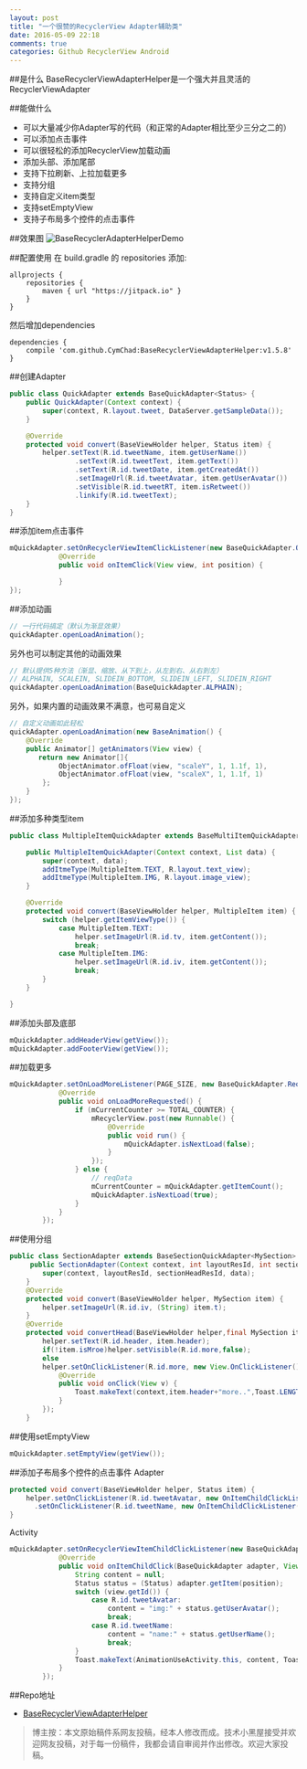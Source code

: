```yaml
---
layout: post
title: "一个很赞的RecyclerView Adapter辅助类"
date: 2016-05-09 22:18
comments: true
categories: Github RecyclerView Android
---
```

##是什么
BaseRecyclerViewAdapterHelper是一个强大并且灵活的RecyclerViewAdapter

##能做什么
  * 可以大量减少你Adapter写的代码（和正常的Adapter相比至少三分之二的）
  * 可以添加点击事件
  * 可以很轻松的添加RecyclerView加载动画
  * 添加头部、添加尾部
  * 支持下拉刷新、上拉加载更多
  * 支持分组
  * 支持自定义item类型
  * 支持setEmptyView
  * 支持子布局多个控件的点击事件

<!--more-->

##效果图
![BaseRecyclerAdapterHelperDemo](http://7xqzcv.com1.z0.glb.clouddn.com/base_recycler_adapter_help_demo.gif)

##配置使用
在 build.gradle 的 repositories 添加:
```
allprojects {
    repositories {
        maven { url "https://jitpack.io" }
    }
}
```
然后增加dependencies
```
dependencies {
    compile 'com.github.CymChad:BaseRecyclerViewAdapterHelper:v1.5.8'
}
```

##创建Adapter
```java
public class QuickAdapter extends BaseQuickAdapter<Status> {
    public QuickAdapter(Context context) {
        super(context, R.layout.tweet, DataServer.getSampleData());
    }

    @Override
    protected void convert(BaseViewHolder helper, Status item) {
        helper.setText(R.id.tweetName, item.getUserName())
                .setText(R.id.tweetText, item.getText())
                .setText(R.id.tweetDate, item.getCreatedAt())
                .setImageUrl(R.id.tweetAvatar, item.getUserAvatar())
                .setVisible(R.id.tweetRT, item.isRetweet())
                .linkify(R.id.tweetText);
    }
}
```

##添加item点击事件
```java
mQuickAdapter.setOnRecyclerViewItemClickListener(new BaseQuickAdapter.OnRecyclerViewItemClickListener() {
            @Override
            public void onItemClick(View view, int position) {

            }
});
```

##添加动画
```java
// 一行代码搞定（默认为渐显效果）
quickAdapter.openLoadAnimation();
```

另外也可以制定其他的动画效果
```java
// 默认提供5种方法（渐显、缩放、从下到上，从左到右、从右到左）
// ALPHAIN, SCALEIN, SLIDEIN_BOTTOM, SLIDEIN_LEFT, SLIDEIN_RIGHT
quickAdapter.openLoadAnimation(BaseQuickAdapter.ALPHAIN);
```

另外，如果内置的动画效果不满意，也可易自定义
```java
// 自定义动画如此轻松
quickAdapter.openLoadAnimation(new BaseAnimation() {
    @Override
    public Animator[] getAnimators(View view) {
       return new Animator[]{
            ObjectAnimator.ofFloat(view, "scaleY", 1, 1.1f, 1),
            ObjectAnimator.ofFloat(view, "scaleX", 1, 1.1f, 1)
        };
    }
});
```

##添加多种类型item
```java
public class MultipleItemQuickAdapter extends BaseMultiItemQuickAdapter<MultipleItem> {

    public MultipleItemQuickAdapter(Context context, List data) {
        super(context, data);
        addItmeType(MultipleItem.TEXT, R.layout.text_view);
        addItmeType(MultipleItem.IMG, R.layout.image_view);
    }

    @Override
    protected void convert(BaseViewHolder helper, MultipleItem item) {
        switch (helper.getItemViewType()) {
            case MultipleItem.TEXT:
                helper.setImageUrl(R.id.tv, item.getContent());
                break;
            case MultipleItem.IMG:
                helper.setImageUrl(R.id.iv, item.getContent());
                break;
        }
    }

}
```

##添加头部及底部
```java
mQuickAdapter.addHeaderView(getView());
mQuickAdapter.addFooterView(getView());
```

##加载更多
```java
mQuickAdapter.setOnLoadMoreListener(PAGE_SIZE, new BaseQuickAdapter.RequestLoadMoreListener() {
            @Override
            public void onLoadMoreRequested() {
                if (mCurrentCounter >= TOTAL_COUNTER) {
                    mRecyclerView.post(new Runnable() {
                        @Override
                        public void run() {
                            mQuickAdapter.isNextLoad(false);
                        }
                    });
                } else {
                    // reqData
                    mCurrentCounter = mQuickAdapter.getItemCount();
                    mQuickAdapter.isNextLoad(true);
                }
            }
        });
```

##使用分组
```java
public class SectionAdapter extends BaseSectionQuickAdapter<MySection> {
     public SectionAdapter(Context context, int layoutResId, int sectionHeadResId, List data) {
        super(context, layoutResId, sectionHeadResId, data);
    }
    @Override
    protected void convert(BaseViewHolder helper, MySection item) {
        helper.setImageUrl(R.id.iv, (String) item.t);
    }
    @Override
    protected void convertHead(BaseViewHolder helper,final MySection item) {
        helper.setText(R.id.header, item.header);
        if(!item.isMroe)helper.setVisible(R.id.more,false);
        else
        helper.setOnClickListener(R.id.more, new View.OnClickListener() {
            @Override
            public void onClick(View v) {
                Toast.makeText(context,item.header+"more..",Toast.LENGTH_LONG).show();
            }
        });
    }
```


##使用setEmptyView
```java
mQuickAdapter.setEmptyView(getView());
```

##添加子布局多个控件的点击事件
Adapter
```java
protected void convert(BaseViewHolder helper, Status item) {
    helper.setOnClickListener(R.id.tweetAvatar, new OnItemChildClickListener())
      .setOnClickListener(R.id.tweetName, new OnItemChildClickListener());
}
```
Activity
```java
mQuickAdapter.setOnRecyclerViewItemChildClickListener(new BaseQuickAdapter.OnRecyclerViewItemChildClickListener() {
            @Override
            public void onItemChildClick(BaseQuickAdapter adapter, View view, int position) {
                String content = null;
                Status status = (Status) adapter.getItem(position);
                switch (view.getId()) {
                    case R.id.tweetAvatar:
                        content = "img:" + status.getUserAvatar();
                        break;
                    case R.id.tweetName:
                        content = "name:" + status.getUserName();
                        break;
                }
                Toast.makeText(AnimationUseActivity.this, content, Toast.LENGTH_LONG).show();
            }
        });
```

##Repo地址
  * [BaseRecyclerViewAdapterHelper](https://github.com/CymChad/BaseRecyclerViewAdapterHelper)

>博主按：本文原始稿件系网友投稿，经本人修改而成。技术小黑屋接受并欢迎网友投稿，对于每一份稿件，我都会请自审阅并作出修改。欢迎大家投稿。

